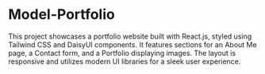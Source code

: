 # Model-Portfolio
This project showcases a portfolio website built with React.js, styled using Tailwind CSS and DaisyUI components. It features sections for an About Me page, a Contact form, and a Portfolio displaying images. The layout is responsive and utilizes modern UI libraries for a sleek user experience.
